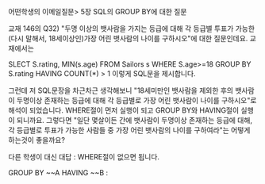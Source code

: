 어떤학생의 이메일질문> 5장 SQL의 GROUP BY에 대한 질문

교재 146의 Q32) "두명 이상의 뱃사람을 가지는 등급에 대해 각 등급별 투표가 가능한(다시 말해서, 18세이상인)가장 어린 뱃사람의 나이를 구하시오"에 대한 질문인데요. 교재에서는

SLECT S.rating, MIN(s.age) FROM Sailors s WHERE S.age>=18 GROUP BY S.rating HAVING COUNT(*) > 1 이렇게 SQL문을 제시합니다.

그런데 저 SQL문장을 차근차근 생각해보니 "18세미만인 뱃사람을 제외한 후의 뱃사람이 두명이상 존재하는 등급에 대해 각 등급별로 가장 어린 뱃사람이 나이를 구하시오"로 해석이 되었습니다. WHERE절이 먼저 실행이 되고 GROUP BY와 HAVING절이 실행이 되니까요. 그렇다면 "일단 몇살이든 간에 뱃사람이 두명이상 존재하는 등급에 대해, 각 등급별로 투표가 가능한 사람들 중 가장 어린 뱃사람의 나이를 구하여라"는 어떻게 하는것이 좋을까요?

다른 학생이 대신 대답 : WHERE절이 없으면 됩니다.



GROUP BY ~~A HAVING ~~B :

